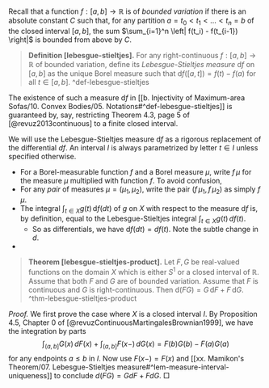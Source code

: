 Recall that a function $f : [a, b] \to \mathbb{R}$ is of _bounded variation_ if there is an absolute constant $C$ such that, for any partition $a = t_0 < t_1 < \dots < t_n = b$ of the closed interval $[a, b]$, the sum $\sum_{i=1}^n \left| f(t_i) - f(t_{i-1}) \right|$ is bounded from above by $C$.

> __Definition [lebesgue-stieltjes].__ For any right-continuous $f : [a, b] \to \mathbb{R}$ of bounded variation, define its _Lebesgue-Stieltjes measure_ $\mathrm{d} f$ on $[a, b]$ as the unique Borel measure such that $\mathrm{d} f([a, t]) = f(t) - f(a)$ for all $t \in [a, b]$. ^def-lebesgue-stieltjes

The existence of such a measure $\mathrm{d} f$ in [[b. Injectivity of Maximum-area Sofas/10. Convex Bodies/05. Notations#^def-lebesgue-stieltjes]] is guaranteed by, say, restricting Theorem 4.3, page 5 of [@revuz2013continuous] to a finite closed interval.

We will use the Lebesgue-Stieltjes measure $\mathrm{d} f$ as a rigorous replacement of the differential $df$. An interval $I$ is always parametrized by letter $t \in I$ unless specified otherwise.

- For a Borel-measurable function $f$ and a Borel measure $\mu$, write $f \, \mu$ for the measure $\mu$ multiplied with function $f$. To avoid confusion, 
- For any _pair_ of measures $\mu = (\mu_1, \mu_2)$, write the pair $(f\, \mu_1, f \, \mu_2)$ as simply $f \, \mu$.
- The integral $\int_{t\in X} g(t) \, \mathrm{d}f(dt)$ of $g$ on $X$ with respect to the measure $\mathrm{d} f$ is, by definition, equal to the Lebesgue-Stieltjes integral $\int_{t \in X} g(t)\,df(t)$.
	- So as differentials, we have $\mathrm{d}f(dt) = df(t)$. Note the subtle change in $d$.
- 

> __Theorem [lebesgue-stieltjes-product].__ Let $F, G$ be real-valued functions on the domain $X$ which is either $S^1$ or a closed interval of $\mathbb{R}$. Assume that both $F$ and $G$ are of bounded variation. Assume that $F$ is continuous and $G$ is right-continuous. Then $\mathrm{d}(FG) = G \, \mathrm{d}F + F \, \mathrm{d}G$.
> ^thm-lebesgue-stieltjes-product

_Proof._ We first prove the case where $X$ is a closed interval $I$. By Proposition 4.5, Chapter 0 of [@revuzContinuousMartingalesBrownian1999], we have the integration by parts
$$
\int_{(a, b]} G(x)\, dF(x) + \int_{(a, b]} F(x-) \, dG(x) = F(b) G(b) - F(a) G(a)
$$
for any endpoints $a \leq b$ in $I$. Now use $F(x-) = F(x)$ and [[xx. Mamikon's Theorem/07. Lebesgue-Stieltjes measure#^lem-measure-interval-uniqueness]] to conclude $d(FG) = G dF + F dG$. □